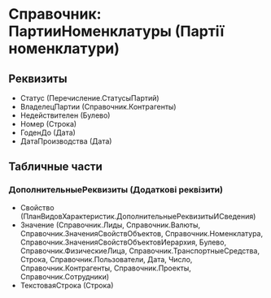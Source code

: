 ﻿# Справочник: ПартииНоменклатуры (Партії номенклатури)

## Реквизиты

- Статус (Перечисление.СтатусыПартий)
- ВладелецПартии (Справочник.Контрагенты)
- Недействителен (Булево)
- Номер (Строка)
- ГоденДо (Дата)
- ДатаПроизводства (Дата)

## Табличные части

### ДополнительныеРеквизиты (Додаткові реквізити)

- Свойство (ПланВидовХарактеристик.ДополнительныеРеквизитыИСведения)
- Значение (Справочник.Лиды, Справочник.Валюты, Справочник.ЗначенияСвойствОбъектов, Справочник.Номенклатура, Справочник.ЗначенияСвойствОбъектовИерархия, Булево, Справочник.ФизическиеЛица, Справочник.ТранспортныеСредства, Строка, Справочник.Пользователи, Дата, Число, Справочник.Контрагенты, Справочник.Проекты, Справочник.Сотрудники)
- ТекстоваяСтрока (Строка)

